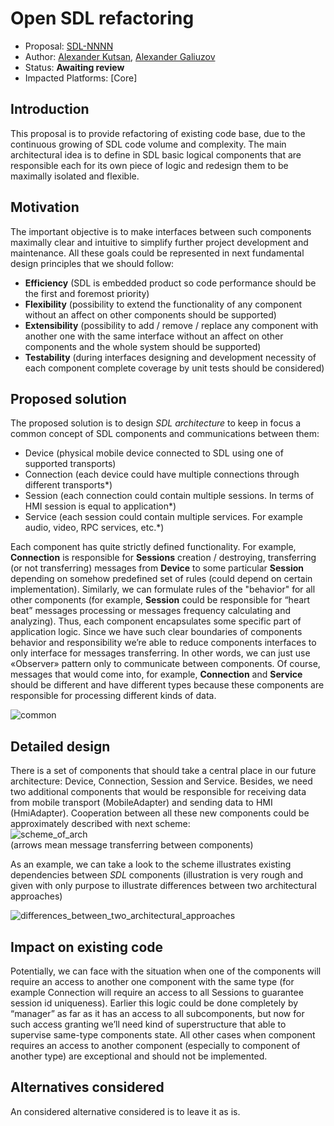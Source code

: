 # Open SDL refactoring

* Proposal: [SDL-NNNN](NNNN-open_sdl_refactoring.md)
* Author: [Alexander Kutsan](https://github.com/LuxoftAKutsan), [Alexander Galiuzov](https://github.com/AGaliuzov)
* Status: **Awaiting review**
* Impacted Platforms: [Core]

## Introduction

This proposal is to provide refactoring of existing code base, due to the continuous growing of SDL code volume and complexity.
The main architectural idea is to define in SDL basic logical components that are responsible each for its own piece of logic and redesign them to be maximally isolated and flexible.

## Motivation

The important objective is to make interfaces between such components maximally clear and intuitive to simplify further project development and maintenance. All these goals could be represented in next fundamental design principles that we should follow:
- **Efficiency** (SDL is embedded product so code performance should be the first and foremost priority)
- **Flexibility** (possibility to extend the functionality of any component without an affect on other components should be supported)
- **Extensibility** (possibility to add / remove / replace any component with another one with the same interface without an affect on other components and the whole system should be supported)
- **Testability** (during interfaces designing and development necessity of each component complete coverage by unit tests should be considered)

## Proposed solution

The proposed solution is to design _SDL architecture_ to keep in focus a common concept of SDL components and communications between them:
- Device (physical mobile device connected to SDL using one of supported transports)
- Connection (each device could have multiple connections through different transports*)
- Session (each connection could contain multiple sessions. In terms of HMI session is equal to application*)
- Service (each session could contain multiple services. For example audio, video, RPC services, etc.*)
 
Each component has quite strictly defined functionality. For example, **Connection** is responsible for **Sessions** creation / destroying, transferring (or not transferring) messages from **Device** to some particular **Session** depending on somehow predefined set of rules (could depend on certain implementation). Similarly, we can formulate rules of the "behavior" for all other components (for example, **Session** could be responsible for “heart beat” messages processing or messages frequency calculating and analyzing). Thus, each component encapsulates some specific part of application logic. Since we have such clear boundaries of components behavior and responsibility we’re able to reduce components interfaces to only interface for messages transferring. In other words, we can just use «Observer» pattern only to communicate between components. Of course, messages that would come into, for example, **Connection** and **Service** should be different and have different types because these components are responsible for processing different kinds of data.

![common](../../nnnn-open_sdl_refactoring/assets/common.png)

## Detailed design
There is a set of components that should take a central place in our future architecture: Device, Connection, Session and Service. Besides, we need two additional components that would be responsible for receiving data from mobile transport (MobileAdapter) and sending data to HMI (HmiAdapter). Cooperation between all these new components could be approximately described with next scheme:   
![scheme_of_arch](../../nnnn-open_sdl_refactoring/assets/scheme_of_new_architecture.png)   
(arrows mean message transferring between components)

As an example, we can take a look to the scheme illustrates existing dependencies between _SDL_ components (illustration is very rough and given with only purpose to illustrate differences between two architectural approaches)   

![differences_between_two_architectural_approaches](../../nnnn-open_sdl_refactoring/assets/differences_between_arch_approaches.png)

## Impact on existing code

Potentially, we can face with the situation when one of the components will require an access to another one component with the same type (for example Connection will require an access to all Sessions to guarantee session id uniqueness). Earlier this logic could be done completely by “manager” as far as it has an access to all subcomponents, but now for such access granting we’ll need kind of superstructure that able to supervise same-type components state. All other cases when component requires an access to another component (especially to component of another type) are exceptional and should not be implemented.

## Alternatives considered

An considered alternative considered is to leave it as is.
